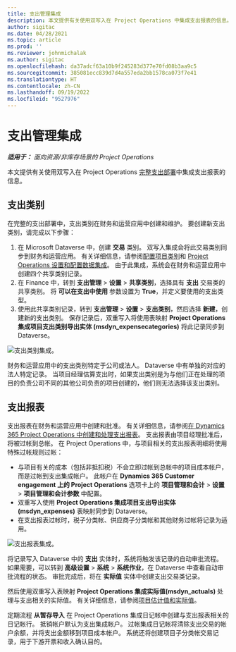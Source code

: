 ```yaml
---
title: 支出管理集成
description: 本文提供有关使用双写入在 Project Operations 中集成支出报表的信息。
author: sigitac
ms.date: 04/28/2021
ms.topic: article
ms.prod: ''
ms.reviewer: johnmichalak
ms.author: sigitac
ms.openlocfilehash: da37adcf63a10b9f245283d377e70fd08b3aa9c5
ms.sourcegitcommit: 385081ecc839d7d4a557eda2bb1578ca073f7e41
ms.translationtype: HT
ms.contentlocale: zh-CN
ms.lasthandoff: 09/19/2022
ms.locfileid: "9527976"
---
```

# <a name="expense-management-integration"></a>支出管理集成

_**适用于：** 面向资源/非库存场景的 Project Operations_

本文提供有关使用双写入在 Project Operations [完整支出部署](../expense/expense-overview.md)中集成支出报表的信息。

## <a name="expense-categories"></a>支出类别

在完整的支出部署中，支出类别在财务和运营应用中创建和维护。 要创建新支出类别，请完成以下步骤：

1. 在 Microsoft Dataverse 中，创建 **交易** 类别。 双写入集成会将此交易类别同步到财务和运营应用。 有关详细信息，请参阅[配置项目类别](/dynamics365/project-operations/project-accounting/configure-project-categories)和 [Project Operations 设置和配置数据集成](resource-dual-write-setup-integration.md)。 由于此集成，系统会在财务和运营应用中创建四个共享类别记录。
2. 在 Finance 中，转到 **支出管理** > **设置** > **共享类别**，选择具有 **支出** 交易类的共享类别。 将 **可以在支出中使用** 参数设置为 **True**，并定义要使用的支出类型。
3. 使用此共享类别记录，转到 **支出管理** > **设置** > **支出类别**，然后选择 **新建**，创建新的支出类别。 保存记录后，双重写入将使用表映射 **Project Operations 集成项目支出类别导出实体 (msdyn\_expensecategories)** 将此记录同步到 Dataverse。

  ![支出类别集成。](./media/DW6ExpenseCategories.png)

财务和运营应用中的支出类别特定于公司或法人。 Dataverse 中有单独的对应的法人特定记录。 当项目经理估算支出时，如果支出类别是为与他们正在处理的项目的负责公司不同的其他公司负责的项目创建的，他们则无法选择该支出类别。 

## <a name="expense-reports"></a>支出报表

支出报表在财务和运营应用中创建和批准。 有关详细信息，请参阅[在 Dynamics 365 Project Operations 中创建和处理支出报表](/training/modules/create-process-expense-reports/)。 支出报表由项目经理批准后，将被过帐到总帐。 在 Project Operations 中，与项目相关的支出报表明细将使用特殊过帐规则过帐：

  - 与项目有关的成本（包括非抵扣税）不会立即过帐到总帐中的项目成本帐户，而是过帐到支出集成帐户。 此帐户在 **Dynamics 365 Customer engagement 上的 Project Operations** 选项卡上的 **项目管理和会计** > **设置** > **项目管理和会计参数** 中配置。
  - 双重写入使用 **Project Operations 集成项目支出导出实体 (msdyn\_expenses)** 表映射同步到 Dataverse。
  - 在支出报表过帐时，税子分类帐、供应商子分类帐和其他财务过帐将记录为适用。

  ![支出报表集成。](./media/DW6ExpenseReports.png)

将记录写入 Dataverse 中的 **支出** 实体时，系统将触发该记录的自动审批流程。 如果需要，可以转到 **高级设置** > **系统** > **系统作业**，在 Dataverse 中查看自动审批流程的状态。 审批完成后，将在 **实际值** 实体中创建支出交易类记录。

然后使用双重写入表映射 **Project Operations 集成实际值(msdyn\_actuals)** 处理与支出相关的实际值。 有关详细信息，请参阅[项目估计值和实际值](resource-dual-write-estimates-actuals.md)。

定期流程 **从暂存导入** 在 Project Operations 集成日记帐中创建与支出报表相关的日记帐行。 抵销帐户默认为支出集成帐户。 过帐集成日记帐将清除支出交易的帐户余额，并将支出金额移到项目成本帐户。 系统还将创建项目子分类帐交易记录，用于下游开票和收入确认目的。
